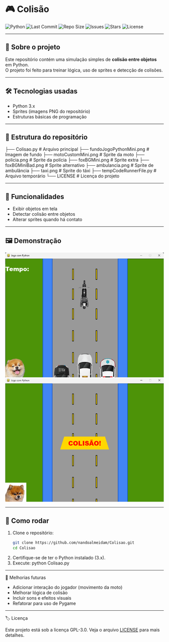 # 🎮 Colisão

![Python](https://img.shields.io/badge/python-3.12-blue?logo=python&logoColor=white)
![Last Commit](https://img.shields.io/github/last-commit/nandoalmeidam/Colisao)
![Repo Size](https://img.shields.io/github/repo-size/nandoalmeidam/Colisao)
![Issues](https://img.shields.io/github/issues/nandoalmeidam/Colisao)
![Stars](https://img.shields.io/github/stars/nandoalmeidam/Colisao?style=social)
![License](https://img.shields.io/github/license/nandoalmeidam/Colisao)

---

## 🧩 Sobre o projeto

Este repositório contém uma simulação simples de **colisão entre objetos** em Python.  
O projeto foi feito para treinar lógica, uso de sprites e detecção de colisões.

---

## 🛠 Tecnologias usadas

- Python 3.x  
- Sprites (imagens PNG do repositório)  
- Estruturas básicas de programação  

---

## 📁 Estrutura do repositório

├── Colisao.py # Arquivo principal
├── fundoJogoPythonMini.png # Imagem de fundo
├── motoCustomMini.png # Sprite da moto
├── policia.png # Sprite da polícia
├── foxBGMini.png # Sprite extra
├── foxBGMiniBad.png # Sprite alternativo
├── ambulancia.png # Sprite de ambulância
├── taxi.png # Sprite do táxi
├── tempCodeRunnerFile.py # Arquivo temporário
└── LICENSE # Licença do projeto


---

## 🎯 Funcionalidades

- Exibir objetos em tela  
- Detectar colisão entre objetos  
- Alterar sprites quando há contato  

---

## 🖼 Demonstração

![Exemplo do jogo](inicio.png)
![Exemplo do jogo](colisao.png)

---

## 🚀 Como rodar

1. Clone o repositório:  
   ```bash
   git clone https://github.com/nandoalmeidam/Colisao.git
   cd Colisao
2. Certifique-se de ter o Python instalado (3.x).
3. Execute:
   python Colisao.py


---

📌 Melhorias futuras

* Adicionar interação do jogador (movimento da moto)
* Melhorar lógica de colisão
* Incluir sons e efeitos visuais
* Refatorar para uso de Pygame


---

🏷 Licença

Este projeto está sob a licença GPL-3.0.
Veja o arquivo [LICENSE](LICENSE) para mais detalhes.
